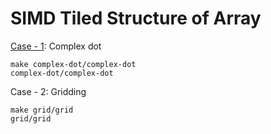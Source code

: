 # SIMD Tiled Structure of Array

[Case - 1](./complex-dot/README.md): Complex dot

```
make complex-dot/complex-dot
complex-dot/complex-dot
```

Case - 2: Gridding

```
make grid/grid
grid/grid
```
